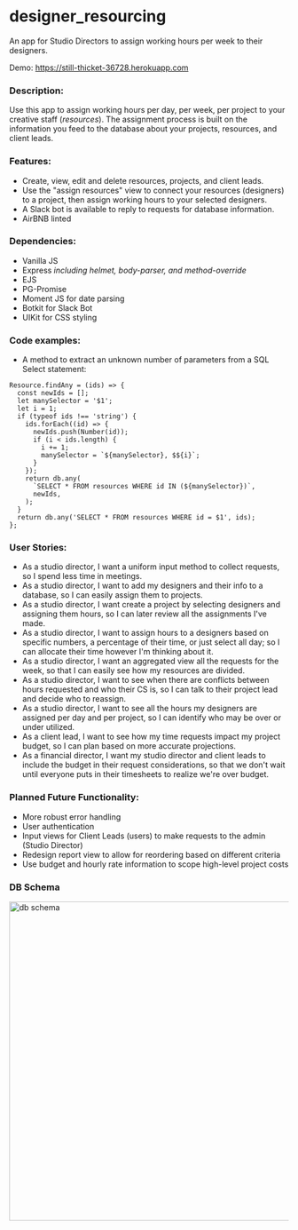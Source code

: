 # designer_resourcing
An app for Studio Directors to assign working hours per week to their designers.

Demo:
https://still-thicket-36728.herokuapp.com

### Description:
Use this app to assign working hours per day, per week, per project to your creative staff (*resources*). The assignment process is built on the information you feed to the database about your projects, resources, and client leads.


### Features:

- Create, view, edit and delete resources, projects, and client leads.
- Use the "assign resources" view to connect your resources (designers) to a project, then assign working hours to your selected designers.
- A Slack bot is available to reply to requests for database information. 
- AirBNB linted

### Dependencies:

- Vanilla JS
- Express *including helmet, body-parser, and method-override*
- EJS
- PG-Promise
- Moment JS for date parsing
- Botkit for Slack Bot
- UIKit for CSS styling

### Code examples:
- A method to extract an unknown number of parameters from a SQL Select statement:
```
Resource.findAny = (ids) => {
  const newIds = [];
  let manySelector = '$1';
  let i = 1;
  if (typeof ids !== 'string') {
    ids.forEach((id) => {
      newIds.push(Number(id));
      if (i < ids.length) {
        i += 1;
        manySelector = `${manySelector}, $${i}`;
      }
    });
    return db.any(
      `SELECT * FROM resources WHERE id IN (${manySelector})`,
      newIds,
    );
  }
  return db.any('SELECT * FROM resources WHERE id = $1', ids);
};
```

### User Stories:

- As a studio director, I want a uniform input method to collect requests, so I spend less time in 
meetings.
- As a studio director, I want to add my designers and their info to a database, so I can easily assign them to projects.
- As a studio director, I want create a project by selecting designers and assigning them hours, so I can later review all the assignments I've made.
- As a studio director, I want to assign hours to a designers based on specific numbers, a percentage of their time, or just select all day; so I can allocate their time however I'm thinking about it.
- As a studio director, I want an aggregated view all the requests for the week, so that I can easily see how my resources are divided.
- As a studio director, I want to see when there are conflicts between hours requested and who their CS is, so I can talk to their project lead and decide who to reassign.
- As a studio director, I want to see all the hours my designers are assigned per day and per project, so I can identify who may be over or under utilized.
- As a client lead, I want to see how my time requests impact my project budget, so I can plan based on more accurate projections.
- As a financial director, I want my studio director and client leads to include the budget in their request considerations, so that we don't wait until everyone puts in their timesheets to realize we're over budget.

### Planned Future Functionality:

- More robust error handling
- User authentication
- Input views for Client Leads (users) to make requests to the admin (Studio Director)
- Redesign report view to allow for reordering based on different criteria
- Use budget and hourly rate information to scope high-level project costs

### DB Schema

<img width="575" alt="db schema" src="https://git.generalassemb.ly/storage/user/9428/files/d88e1e00-31b9-11e8-8c16-cfd574d40fe0">
